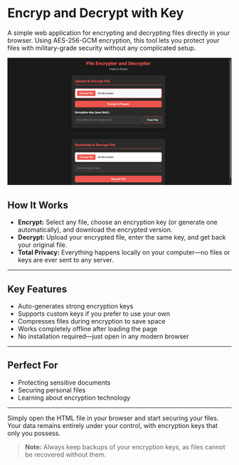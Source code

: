 # Encryp and Decrypt with Key
A simple web application for encrypting and decrypting files directly in your browser. Using AES-256-GCM encryption, this tool lets you protect your files with military-grade security without any complicated setup.


![image alt](https://github.com/Richardpandey/Encryp-and-Decrypt/blob/918f0e4fb555eabcc32f7f1506ea24f4ad988476/Screenshot.png)

## How It Works

- **Encrypt:** Select any file, choose an encryption key (or generate one automatically), and download the encrypted version.
- **Decrypt:** Upload your encrypted file, enter the same key, and get back your original file.
- **Total Privacy:** Everything happens locally on your computer—no files or keys are ever sent to any server.

---

## Key Features

- Auto-generates strong encryption keys
- Supports custom keys if you prefer to use your own
- Compresses files during encryption to save space
- Works completely offline after loading the page
- No installation required—just open in any modern browser

---

## Perfect For

- Protecting sensitive documents
- Securing personal files
- Learning about encryption technology

---

Simply open the HTML file in your browser and start securing your files. Your data remains entirely under your control, with encryption keys that only you possess.

> **Note:** Always keep backups of your encryption keys, as files cannot be recovered without them.
